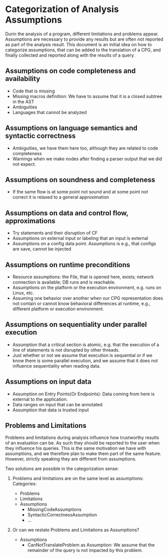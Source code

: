 # Categorization of Analysis Assumptions

Durin the analysis of a program, different limitations and problems appear. Assumptions are necessary to provide any results but are often not reported as part of the analysis result. This document is an initial idea on how to categorize assumptions, that can be added to the translation of a CPG, and finally collected and reported along with the results of a query.

## Assumptions on code completeness and availability
 - Code that is missing
 - Missing macros definition: We have to assume that it is a closed subtree in the AST
 - Ambiguities
 - Languages that cannot be analyzed
 
## Assumptions on language semantics and syntactic correctness
 - Ambiguities, we have them here too, although they are related to code completeness 
 - Warnings when we make nodes after finding a parser output that we did not expect.

## Assumptions on soundness and completeness
 - If the same flow is at some point not sound and at some point not correct it is relaxed to a general approximation

## Assumptions on data and control flow, approximations
 - Try statements and their disruption of CF
 - Assumptions on external input or labeling that an input is external
 - Assumptions on a config data point. Assumptions is e.g., that configs are save, cannot be injected

## Assumptions on runtime preconditions
 - Resource assumptions: the File, that is opened here, exists; network connection is available; DB runs and is reachable.
 - Assumptions on the platform or the execution environment, e.g. runs on Linux, etc.
 - Assuming one behavior over another when our CPG representation does not contain or cannot know behavioral differences at runtime, e.g., different platform or execution environment.

## Assumptions on sequentiality under parallel execution
 - Assumption that a critical section is atomic, e.g. that the execution of a line of statements is not disrupted by other threads.
 - Just whether or not we assume that execution is sequential or if we know there is some parallel execution, and we assume that it does not influence sequentiality when reading data.

## Assumptions on input data
 - Assumption on Entry Points(Or Endpoints): Data coming from here is external to the application. 
 - Data ranges on input that can be annotated
 - Assumption that data is trusted input
 
## Problems and Limitations

Problems and limitations during analysis influence how trustworthy results of an evaluation can be. As such they should be reported to the user when they influence his queries. This is the same motivation we have with assumptions, and we therefore plan to make them part of the same feature. However, strictly speaking they are different from assumptions.

Two solutions are possible in the categorization sense: 
 1. Problems and limitations are on the same level as assumptions:
   Categories:
  
    - Problems
    - Limitations
    - Assumptions
      - MissingCodeAssumptions
      - SyntacticCorrectnessAssumption
      - ...
   
 2. Or can we restate Problems and Limitations as Assumptions?
    - Assumptions
      - CanNotTranslateProblem as Assumption: We assume that the remainder of the query is not impacted by this problem.
